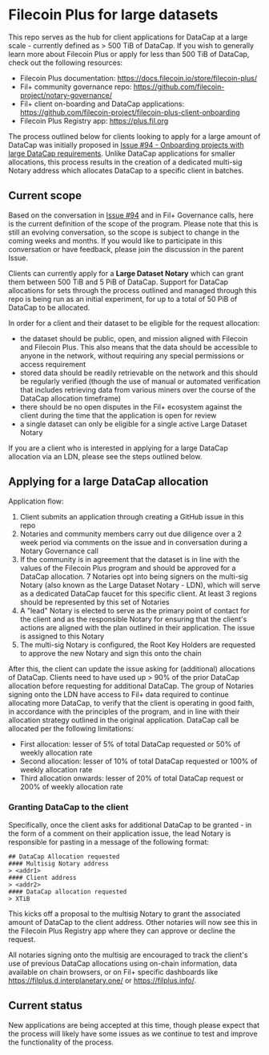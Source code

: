 # Filecoin Plus for large datasets

This repo serves as the hub for client applications for DataCap at a large scale - currently defined as > 500 TiB of DataCap. If you wish to generally learn more about Filecoin Plus or apply for less than 500 TiB of DataCap, check out the following resources: 

- Filecoin Plus documentation: https://docs.filecoin.io/store/filecoin-plus/
- Fil+ community governance repo: https://github.com/filecoin-project/notary-governance/
- Fil+ client on-boarding and DataCap applications: https://github.com/filecoin-project/filecoin-plus-client-onboarding
- Filecoin Plus Registry app: https://plus.fil.org

The process outlined below for clients looking to apply for a large amount of DataCap was initially proposed in [Issue #94 - Onboarding projects with large DataCap requirements](https://github.com/filecoin-project/notary-governance/issues/94). Unlike DataCap applications for smaller allocations, this process results in the creation of a dedicated multi-sig Notary address which allocates DataCap to a specific client in batches. 

## Current scope

Based on the conversation in [Issue #94](https://github.com/filecoin-project/notary-governance/issues/94) and in Fil+ Governance calls, here is the current definition of the scope of the program. Please note that this is still an evolving conversation, so the scope is subject to change in the coming weeks and months. If you would like to participate in this conversation or have feedback, please join the discussion in the parent Issue. 

Clients can currently apply for a **Large Dataset Notary** which can grant them between 500 TiB and 5 PiB of DataCap. Support for DataCap allocations for 
sets through the process outlined and managed through this repo is being run as an initial experiment, for up to a total of 50 PiB of DataCap to be allocated. 

In order for a client and their dataset to be eligible for the request allocation: 

- the dataset should be public, open, and mission aligned with Filecoin and Filecoin Plus. This also means that the data should be accessible to anyone in the network, without requiring any special permissions or access requirement
- stored data should be readily retrievable on the network and this should be regularly verified (though the use of manual or automated verification that includes retrieving data from various miners over the course of the DataCap allocation timeframe)
- there should be no open disputes in the Fil+ ecosystem against the client during the time that the application is open for review
- a single dataset can only be eligible for a single active Large Dataset Notary 

If you are a client who is interested in applying for a large DataCap allocation via an LDN, please see the steps outlined below.

## Applying for a large DataCap allocation

Application flow: 

1. Client submits an application through creating a GitHub issue in this repo
1. Notaries and community members carry out due diligence over a 2 week period via comments on the issue and in conversation during a Notary Governance call
1. If the community is in agreement that the dataset is in line with the values of the Filecoin Plus program and should be approved for a DataCap allocation. 7 Notaries opt into being signers on the multi-sig Notary (also known as the Large Dataset Notary - LDN), which will serve as a dedicated DataCap faucet for this specific client. At least 3 regions should be represented by this set of Notaries
1. A "lead" Notary is elected to serve as the primary point of contact for the client and as the responsible Notary for ensuring that the client's actions are aligned with the plan outlined in their application. The issue is assigned to this Notary
1. The multi-sig Notary is configured, the Root Key Holders are requested to approve the new Notary and sign this onto the chain 

After this, the client can update the issue asking for (additional) allocations of DataCap. Clients need to have used up > 90% of the prior DataCap allocation before requesting for additional DataCap. The group of Notaries signing onto the LDN have access to Fil+ data required to continue allocating more DataCap, to verify that the client is operating in good faith, in accordance with the principles of the program, and in line with their allocation strategy outlined in the original application. DataCap call be allocated per the following limitations:

- First allocation: lesser of 5% of total DataCap requested or 50% of weekly allocation rate
- Second allocation: lesser of 10% of total DataCap requested or 100% of weekly allocation rate
- Third allocation onwards: lesser of 20% of total DataCap request or 200% of weekly allocation rate

### Granting DataCap to the client
Specifically, once the client asks for additional DataCap to be granted - in the form of a comment on their application issue, the lead Notary is responsible for pasting in a message of the following format:

```
## DataCap Allocation requested
#### Multisig Notary address
> <addr1>
#### Client address
> <addr2>
#### DataCap allocation requested
> XTiB
```

This kicks off a proposal to the multisig Notary to grant the associated amount of DataCap to the <addr2> client address. Other notaries will now see this in the Filecoin Plus Registry app where they can approve or decline the request. 
  
All notaries signing onto the multisig are encouraged to track the client's use of previous DataCap allocations using on-chain information, data available on chain browsers, or on Fil+ specific dashboards like https://filplus.d.interplanetary.one/ or https://filplus.info/.
  
## Current status

New applications are being accepted at this time, though please expect that the process will likely have some issues as we continue to test and improve the functionality of the process.
